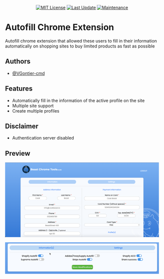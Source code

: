 
<div align="center">

  <a href="">[![MIT License](https://img.shields.io/badge/License-MIT-green.svg)](https://choosealicense.com/licenses/mit/)</a>
  <a href="">![Last Update](https://img.shields.io/badge/Last%20update-10%20may%202020-red)</a>
  <a href="">[![Maintenance](https://img.shields.io/badge/Maintained%3F-no-red.svg)](https://bitbucket.org/lbesson/ansi-colors)</a>

</div>

# Autofill Chrome Extension

Autofill chrome extension that allowed these users to fill in their information automatically on shopping sites to buy limited products as fast as possible


## Authors

- [@VGontier-cmd](https://www.github.com/VGontier-cmd)


## Features

- Automatically fill in the information of the active profile on the site
- Multiple site support
- Create multiple profiles

## Disclaimer 
- Authentication server disabled

## Preview
![Logo](https://github.com/VGontier-cmd/autofill-chrome-extension/blob/main/readme-pics/dashboard.png?raw=true)

![Logo](https://github.com/VGontier-cmd/autofill-chrome-extension/blob/main/readme-pics/dashboard-settings.png?raw=true)
